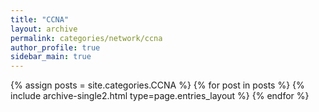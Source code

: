 ```yaml
---
title: "CCNA"
layout: archive
permalink: categories/network/ccna
author_profile: true
sidebar_main: true
---
```



{% assign posts = site.categories.CCNA %}
{% for post in posts %} {% include archive-single2.html type=page.entries_layout %} {% endfor %}
